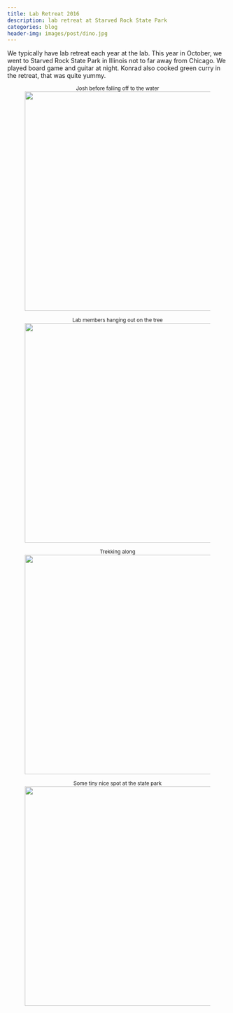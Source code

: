 ```yaml
---
title: Lab Retreat 2016
description: lab retreat at Starved Rock State Park
categories: blog
header-img: images/post/dino.jpg
---
```


We typically have lab retreat each year at the lab. This year in October, we went to Starved Rock State Park
in Illinois not to far away from Chicago. We played board game and guitar at night. Konrad also cooked
green curry in the retreat, that was quite yummy.

<figure><center>
  <sup>Josh before falling off to the water</sup>
  <img width="500" src="{{site.baseurl}}/images/post/lab_retreat_2016/1.jpg" data-action="zoom">
</center></figure>


<figure><center>
  <sup>Lab members hanging out on the tree</sup>
  <img width="500" src="{{site.baseurl}}/images/post/lab_retreat_2016/2.jpg" data-action="zoom">
</center></figure>

<figure><center>
  <sup>Trekking along</sup>
  <img width="500" src="{{site.baseurl}}/images/post/lab_retreat_2016/3.jpg" data-action="zoom">
</center></figure>

<figure><center>
  <sup>Some tiny nice spot at the state park</sup>
  <img width="500" src="{{site.baseurl}}/images/post/lab_retreat_2016/4.jpg" data-action="zoom">
</center></figure>
